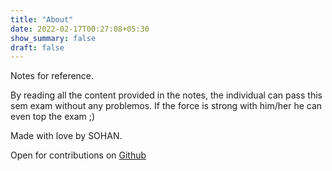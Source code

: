```yaml
---
title: "About"
date: 2022-02-17T00:27:08+05:30
show_summary: false
draft: false
---
```


Notes for reference.

By reading all the content provided in the notes, the individual can pass this sem exam without any problemos. If the force is strong with him/her he can even top the exam ;)

Made with love by SOHAN.

Open for contributions on [Github](https://github.com/sonydotgit/passVTU)